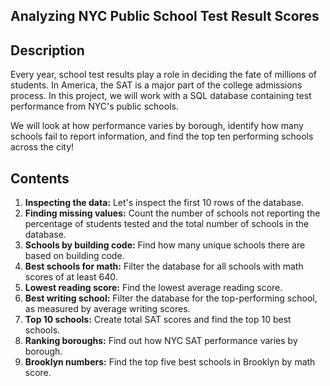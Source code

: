 ## Analyzing NYC Public School Test Result Scores
## Description 
Every year, school test results play a role in deciding the fate of millions of students. In America, the SAT is a major part of the college admissions process.
In this project, we will work with a SQL database containing test performance from NYC's public schools.

We will look at how performance varies by borough, identify how many schools fail to report information, and find the top ten performing schools across the city!
## Contents
1. **Inspecting the data:** Let's inspect the first 10 rows of the database.
2. **Finding missing values:** Count the number of schools not reporting the percentage of students tested and the total number of schools in the database.
3. **Schools by building code:** Find how many unique schools there are based on building code.
4. **Best schools for math:** Filter the database for all schools with math scores of at least 640.
5. **Lowest reading score:** Find the lowest average reading score.
6. **Best writing school:** Filter the database for the top-performing school, as measured by average writing scores.
7. **Top 10 schools:** Create total SAT scores and find the top 10 best schools.
8. **Ranking boroughs:** Find out how NYC SAT performance varies by borough.
9. **Brooklyn numbers:** Find the top five best schools in Brooklyn by math score.
